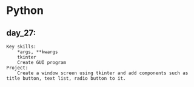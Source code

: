 # Python

## day_27:
    Key skills: 
        *args, **kwargs
        tkinter
        Create GUI program
    Project:
        Create a window screen using tkinter and add components such as title button, text list, radio button to it.
